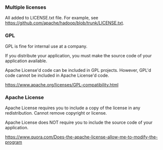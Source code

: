 ### Multiple licenses

All added to LICENSE.txt file. For example, see https://github.com/apache/hadoop/blob/trunk/LICENSE.txt.


### GPL

GPL is fine for internal use at a company.

If you distribute your application, you must make the source code of your application available.

Apache License'd code can be included in GPL projects. However, GPL'd code cannot be included in Apache License'd code.

https://www.apache.org/licenses/GPL-compatibility.html


### Apache License

Apache License requires you to include a copy of the license in any redistribution. Cannot remove copyright or license.

Apache License does NOT require you to include the source code of your application.

https://www.quora.com/Does-the-apache-license-allow-me-to-modify-the-program